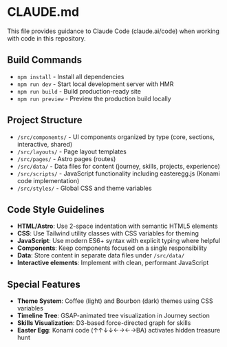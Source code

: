 # CLAUDE.md

This file provides guidance to Claude Code (claude.ai/code) when working with code in this repository.

## Build Commands
- `npm install` - Install all dependencies
- `npm run dev` - Start local development server with HMR
- `npm run build` - Build production-ready site
- `npm run preview` - Preview the production build locally

## Project Structure
- `/src/components/` - UI components organized by type (core, sections, interactive, shared)
- `/src/layouts/` - Page layout templates
- `/src/pages/` - Astro pages (routes)
- `/src/data/` - Data files for content (journey, skills, projects, experience)
- `/src/scripts/` - JavaScript functionality including easteregg.js (Konami code implementation)
- `/src/styles/` - Global CSS and theme variables

## Code Style Guidelines
- **HTML/Astro**: Use 2-space indentation with semantic HTML5 elements
- **CSS**: Use Tailwind utility classes with CSS variables for theming
- **JavaScript**: Use modern ES6+ syntax with explicit typing where helpful
- **Components**: Keep components focused on a single responsibility
- **Data**: Store content in separate data files under `/src/data/`
- **Interactive elements**: Implement with clean, performant JavaScript

## Special Features
- **Theme System**: Coffee (light) and Bourbon (dark) themes using CSS variables
- **Timeline Tree**: GSAP-animated tree visualization in Journey section
- **Skills Visualization**: D3-based force-directed graph for skills
- **Easter Egg**: Konami code (↑↑↓↓←→←→BA) activates hidden treasure hunt